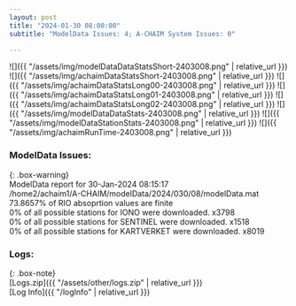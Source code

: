 ```yaml
---
layout: post
title: "2024-01-30 08:00:00"
subtitle: "ModelData Issues: 4; A-CHAIM System Issues: 0"

---
```


![]({{ "/assets/img/modelDataDataStatsShort-2403008.png" | relative_url }})
![]({{ "/assets/img/achaimDataStatsShort-2403008.png" | relative_url }})
![]({{ "/assets/img/achaimDataStatsLong00-2403008.png" | relative_url }})
![]({{ "/assets/img/achaimDataStatsLong01-2403008.png" | relative_url }})
![]({{ "/assets/img/achaimDataStatsLong02-2403008.png" | relative_url }})
![]({{ "/assets/img/modelDataDataStats-2403008.png" | relative_url }})
![]({{ "/assets/img/modelDataStationStats-2403008.png" | relative_url }})
![]({{ "/assets/img/achaimRunTime-2403008.png" | relative_url }})


### ModelData Issues:  
  
{: .box-warning}  
 ModelData report for 30-Jan-2024 08:15:17   
 /home2/achaim1/A-CHAIM/modelData/2024/030/08/modelData.mat   
 73.8657% of RIO absoprtion values are finite   
 0% of all possible stations for IONO were downloaded. x3798   
 0% of all possible stations for SENTINEL were downloaded. x1518   
 0% of all possible stations for KARTVERKET were downloaded. x8019   
  


### Logs:  
  
{: .box-note}  
[Logs.zip]({{ "/assets/other/logs.zip" | relative_url }})  
[Log Info]({{ "/logInfo" | relative_url }})  
